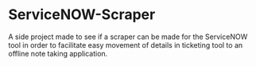 # ServiceNOW-Scraper
A side project made to see if a scraper can be made for the ServiceNOW tool in order to facilitate easy movement of details in ticketing tool to an offline note taking application. 
